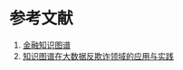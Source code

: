 # 参考文献
1. [金融知识图谱](http://www.360doc.com/content/16/0109/15/29483433_526632869.shtml)
2. [知识图谱在大数据反欺诈领域的应用与实践](https://www.jianshu.com/p/b52fd9bff5c7)